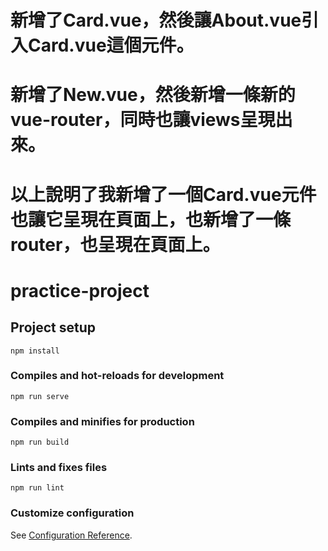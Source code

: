 # 新增了Card.vue，然後讓About.vue引入Card.vue這個元件。
# 新增了New.vue，然後新增一條新的vue-router，同時也讓views呈現出來。
# 以上說明了我新增了一個Card.vue元件也讓它呈現在頁面上，也新增了一條router，也呈現在頁面上。

# practice-project

## Project setup
```
npm install
```

### Compiles and hot-reloads for development
```
npm run serve
```

### Compiles and minifies for production
```
npm run build
```

### Lints and fixes files
```
npm run lint
```

### Customize configuration
See [Configuration Reference](https://cli.vuejs.org/config/).
